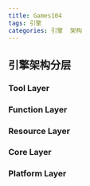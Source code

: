 ```yaml
---
title: Games104
tags: 引擎
categories: 引擎  架构
---
```


<!-- TOC -->

## 引擎架构分层

### Tool Layer
### Function Layer
### Resource Layer
### Core Layer
### Platform Layer


